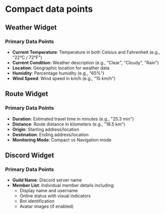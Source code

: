 # Compact data points

## Weather Widget

### Primary Data Points
- **Current Temperature**: Temperature in both Celsius and Fahrenheit (e.g., "22°C / 72°F")
- **Current Condition**: Weather description (e.g., "Clear", "Cloudy", "Rain")
- **Location**: Geographic location for weather data
- **Humidity**: Percentage humidity (e.g., "65%")
- **Wind Speed**: Wind speed in km/h (e.g., "15 km/h")

## Route Widget

### Primary Data Points
- **Duration**: Estimated travel time in minutes (e.g., "25.3 min")
- **Distance**: Route distance in kilometers (e.g., "18.5 km")
- **Origin**: Starting address/location
- **Destination**: Ending address/location
- **Monitoring Mode**: Compact vs Navigation mode

## Discord Widget

### Primary Data Points
- **Guild Name**: Discord server name
- **Member List**: Individual member details including:
  - Display name and username
  - Online status with visual indicators
  - Bot identification
  - Avatar images (if enabled)